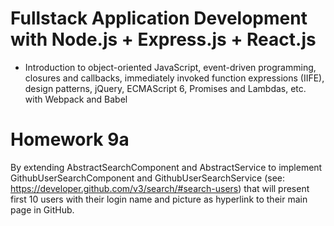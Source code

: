 # Fullstack Application Development with Node.js + Express.js + React.js 

 - Introduction to object-oriented JavaScript, event-driven programming, closures and callbacks, immediately invoked function expressions (IIFE), design patterns, jQuery, ECMAScript 6, Promises and Lambdas, etc. with Webpack and Babel
 
# Homework 9a

By extending AbstractSearchComponent and AbstractService to implement GithubUserSearchComponent and GithubUserSearchService (see: https://developer.github.com/v3/search/#search-users) that will present first 10 users with their login name and picture as hyperlink to their main page in GitHub.
